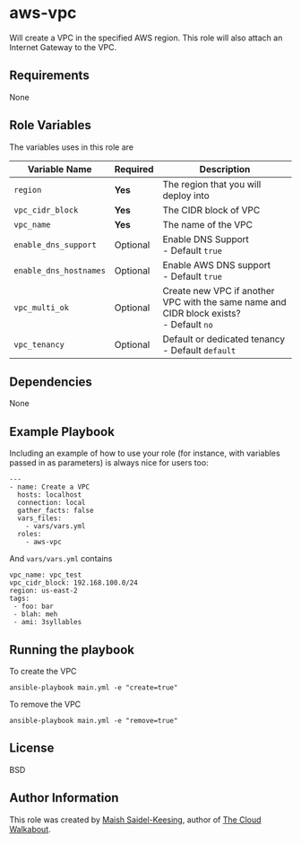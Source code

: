 # aws-vpc

Will create a VPC in the specified AWS region. This role will also attach an Internet Gateway to the VPC.

## Requirements

None

## Role Variables

The variables uses in this role are

| Variable Name | Required | Description | 
|----|----|----|
| `region`| **Yes** | The region that you will deploy into |
| `vpc_cidr_block` | **Yes** | The CIDR block of VPC  | 
| `vpc_name` | **Yes** | The name of the VPC | 
| `enable_dns_support` | Optional | Enable DNS Support<br>   - Default `true` | 
| `enable_dns_hostnames` | Optional | Enable AWS DNS support<br>   - Default `true` |
| `vpc_multi_ok` | Optional | Create new VPC if another VPC with the same name and CIDR block exists? <br>   - Default `no` |
| `vpc_tenancy` | Optional | Default or dedicated tenancy<br>   - Default `default` |

## Dependencies

None

## Example Playbook

Including an example of how to use your role (for instance, with variables passed in as parameters) is always nice for users too:

```
---
- name: Create a VPC
  hosts: localhost
  connection: local
  gather_facts: false
  vars_files:
    - vars/vars.yml
  roles:
    - aws-vpc
```

And `vars/vars.yml` contains

```
vpc_name: vpc_test
vpc_cidr_block: 192.168.100.0/24
region: us-east-2
tags:
 - foo: bar
 - blah: meh
 - ami: 3syllables
```

## Running the playbook

To create the VPC

`ansible-playbook main.yml -e "create=true"`

To remove the VPC

`ansible-playbook main.yml -e "remove=true"`

## License

BSD

## Author Information
This role was created by [Maish Saidel-Keesing](https://www.maishsk.com/), author of [The Cloud Walkabout](http://cloudwalkabout.com/).
